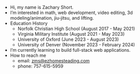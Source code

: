 - Hi, my name is Zachary Short.
- I’m interested in math, web development, video editing, 3d modeling/animation, jiu-jitsu, and lifting.
- Education History
    - Norfolk Christian High School (August 2017 - May 2021)
    - Virginia Military Institute (August 2021 - May 2023)
    - University of Oxford (June 2023 - August 2023)
    - University of Denver (November 2023 - February 2024)
- I’m currently learning to build full-stack web applications. 
- How to reach me
    - email: zms@ezhomesteading.com
    - phone: 757-615-5959
